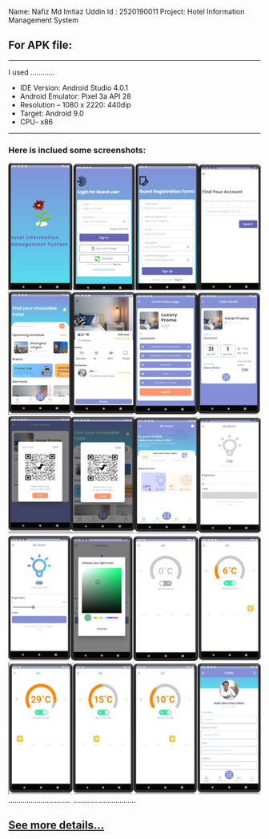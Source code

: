 Name: Nafiz Md Imtiaz Uddin
Id : 2520190011
Project: Hotel Information Management System

For APK file:
------------
------------

I used ............

- IDE Version: Android Studio 4.0.1
- Android Emulator: Pixel 3a API 28  
- Resolution – 1080 x 2220: 440dip
- Target: Android 9.0
- CPU- x86
------------

### Here is inclued some screenshots:
![1_no_pic](Screenshots/1.JPG)
![2_no_pic](Screenshots/2.JPG)
![3_no_pic](Screenshots/3.JPG)
![4_no_pic](Screenshots/4.JPG)
![5_no_pic](Screenshots/5.JPG)
...............................
...............................

## [See more details...](https://www.slideshare.net/NafizMdImtiazUddin/flutterdart-project-hotel-management-system)

